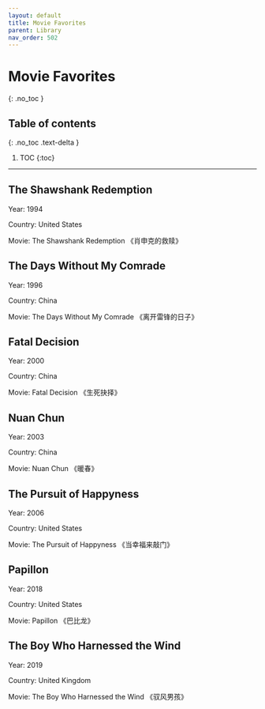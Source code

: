 ```yaml
---
layout: default
title: Movie Favorites
parent: Library
nav_order: 502
---
```


# Movie Favorites
{: .no_toc }

## Table of contents
{: .no_toc .text-delta }

1. TOC
{:toc}

---

## The Shawshank Redemption

Year: 1994

Country: United States

Movie: The Shawshank Redemption 《肖申克的救赎》

## The Days Without My Comrade

Year: 1996

Country: China

Movie: The Days Without My Comrade 《离开雷锋的日子》

## Fatal Decision

Year: 2000

Country: China

Movie: Fatal Decision 《生死抉择》


## Nuan Chun

Year: 2003

Country: China

Movie: Nuan Chun 《暖春》

## The Pursuit of Happyness

Year: 2006

Country: United States

Movie: The Pursuit of Happyness 《当幸福来敲门》

## Papillon

Year: 2018

Country: United States

Movie: Papillon 《巴比龙》

## The Boy Who Harnessed the Wind

Year: 2019

Country: United Kingdom

Movie: The Boy Who Harnessed the Wind 《驭风男孩》